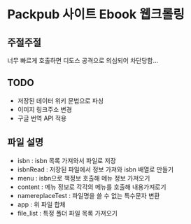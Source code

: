 # Packpub 사이트 Ebook 웹크롤링 #

## 주절주절 ##

너무 빠르게 호출하면 디도스 공격으로 의심되어 차단당함...

## TODO ##

* 저장된 데이터 위키 문법으로 파싱
* 이미지 링크주소 변경
* 구글 번역 API 적용

## 파일 설명 ##

* isbn : isbn 목록 가져와서 파일로 저장
* isbnRead : 저장된 파일에서 정보 가져와 isbn 배열로 만들기
* menu : isbn으로 책정보 호출해 메뉴 정보 가져오기
* content : 메뉴 정보로 각각의 메뉴를 호출해 내용가져로기
* namereplaceTest : 파일명을 쓸 수 없는 특수문자 변환
* app : 위 파일 합체
* file_list : 특정 폴더 파일 목록 가져오기